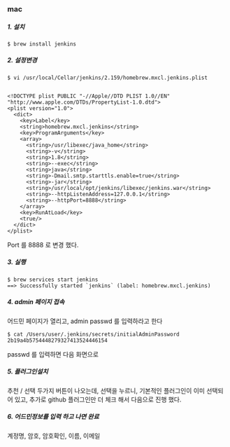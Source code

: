 

### mac

##### 1. 설치
```
$ brew install jenkins
```

##### 2. 설정변경
```
$ vi /usr/local/Cellar/jenkins/2.159/homebrew.mxcl.jenkins.plist


<!DOCTYPE plist PUBLIC "-//Apple//DTD PLIST 1.0//EN" "http://www.apple.com/DTDs/PropertyList-1.0.dtd">
<plist version="1.0">
  <dict>
    <key>Label</key>
    <string>homebrew.mxcl.jenkins</string>
    <key>ProgramArguments</key>
    <array>
      <string>/usr/libexec/java_home</string>
      <string>-v</string>
      <string>1.8</string>
      <string>--exec</string>
      <string>java</string>
      <string>-Dmail.smtp.starttls.enable=true</string>
      <string>-jar</string>
      <string>/usr/local/opt/jenkins/libexec/jenkins.war</string>
      <string>--httpListenAddress=127.0.0.1</string>
      <string>--httpPort=8888</string>
    </array>
    <key>RunAtLoad</key>
    <true/>
  </dict>
</plist>
```
Port 를 8888 로 변경 했다.

##### 3. 실행
```
$ brew services start jenkins
==> Successfully started `jenkins` (label: homebrew.mxcl.jenkins)
```

##### 4. admin 페이지 접속

어드민 페이지가 열리고, admin passwd 를 입력하라고 한다
```
$ cat /Users/user/.jenkins/secrets/initialAdminPassword
2b19a4b5754448279327413524446154
```

passwd 를 입력하면 다음 화면으로

##### 5. 플러그인설치
추천 / 선택 두가지 버튼이 나오는데, 선택을 누르니, 기본적인 플러그인이 이미 선택되어 있고, 추가로 github 플러그인만 더 체크 해서 다음으로 진행 했다.

##### 6. 어드민정보를 입력 하고 나면 완료
계정명, 암호, 암호확인, 이름, 이메일

